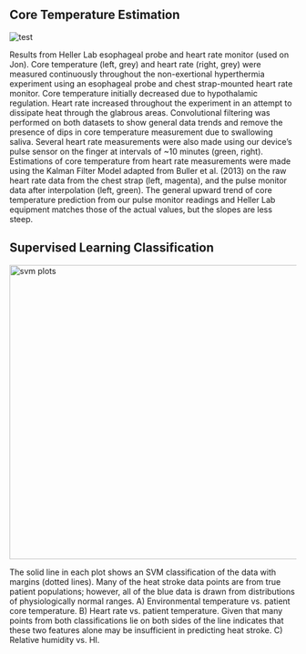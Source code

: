 ## Core Temperature Estimation
![test](https://cloud.githubusercontent.com/assets/15920014/23107769/21c1ae22-f6b8-11e6-90f3-63c299c9cffb.png)

Results from Heller Lab esophageal probe and heart rate monitor (used on Jon). Core temperature (left, grey) and heart rate (right, grey) were measured continuously throughout the non-exertional hyperthermia experiment using an esophageal probe and chest strap-mounted heart rate monitor. Core temperature initially decreased due to hypothalamic regulation. Heart rate increased throughout the experiment in an attempt to dissipate heat through the glabrous areas. Convolutional filtering was performed on both datasets to show general data trends and remove the presence of dips in core temperature measurement due to swallowing saliva. Several heart rate measurements were also made using our device’s pulse sensor on the finger at intervals of ~10 minutes (green, right). Estimations of core temperature from heart rate measurements were made using the Kalman Filter Model adapted from Buller et al. (2013) on the raw heart rate data from the chest strap (left, magenta), and the pulse monitor data after interpolation (left, green). The general upward trend of core temperature prediction from our pulse monitor readings and Heller Lab equipment matches those of the actual values, but the slopes are less steep.


## Supervised Learning Classification
<img width="517" alt="svm plots" src="https://cloud.githubusercontent.com/assets/15920014/23107806/cfb91920-f6b8-11e6-88ad-134be1713286.png">

The solid line in each plot shows an SVM classification of the data with margins (dotted lines). Many of the heat stroke data points are from true patient populations; however, all of the blue data is drawn from distributions of physiologically normal ranges. A) Environmental temperature vs. patient core temperature. B) Heart rate vs. patient temperature. Given that many points from both classifications lie on both sides of the line indicates that these two features alone may be insufficient in predicting heat stroke. C) Relative humidity vs. HI.
